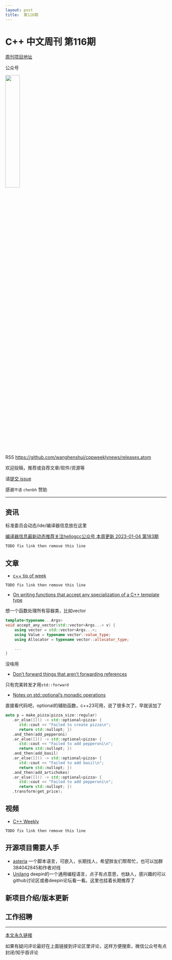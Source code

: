 ```yaml
---
layout: post
title:  第116期
---
```

# C++ 中文周刊 第116期


[周刊项目地址](https://github.com/wanghenshui/cppweeklynews)

公众号

<img src="https://wanghenshui.github.io/cppweeklynews/assets/code.png" alt=""  width="30%">



RSS https://github.com/wanghenshui/cppweeklynews/releases.atom

欢迎投稿，推荐或自荐文章/软件/资源等

请[提交 issue](https://github.com/wanghenshui/cppweeklynews/issues)

感谢`不语` `chenbh` 赞助

---

## 资讯

标准委员会动态/ide/编译器信息放在这里

[编译器信息最新动态推荐关注hellogcc公众号 本周更新 2023-01-04 第183期](https://github.com/hellogcc/osdt-weekly/blob/master/weekly-2023/2023-01-04.md)

`TODO fix link then remove this line`

## 文章

- [c++ tip of week ](https://github.com/QuantlabFinancial/cpp_tip_of_the_week/)

`TODO fix link then remove this line`


- [On writing functions that accept any specialization of a C++ template type](https://devblogs.microsoft.com/oldnewthing/20230529-00/?p=108259)

想一个函数处理所有容器类，比如vector
```cpp
template<typename...Args>
void accept_any_vector(std::vector<Args...> v) {
    using vector = std::vector<Args...>;
    using Value = typename vector::value_type;
    using Allocator = typename vector::allocator_type;

    ...
}
```

没啥用

- [Don’t forward things that aren’t forwarding references](https://quuxplusone.github.io/blog/2023/05/27/dont-forward-non-forwarding-references/)

只有完美转发才用`std::forward`

- [Notes on std::optional’s monadic operations](https://mariusbancila.ro/blog/2023/05/29/notes-on-std-optional-monadic-operations/)

直接看代码吧，optional的辅助函数，c++23可用，说了很多次了，早就该加了

```cpp
auto p = make_pizza(pizza_size::regular)
   .or_else([]() -> std::optional<pizza> {
      std::cout << "Failed to create pizza\n"; 
      return std::nullopt; })
   .and_then(add_pepperoni)
   .or_else([]() -> std::optional<pizza> {
      std::cout << "Failed to add pepperoni\n"; 
      return std::nullopt; })
   .and_then(add_basil)
   .or_else([]() -> std::optional<pizza> {
      std::cout << "Failed to add basil\n"; 
      return std::nullopt; })
   .and_then(add_artichokes)
   .or_else([]() -> std::optional<pizza> {
      std::cout << "Failed to add pepperoni\n"; 
      return std::nullopt; })
   .transform(get_price);
```

## 视频

- [C++ Weekly ](https://www.youtube.com/channel/UCxHAlbZQNFU2LgEtiqd2Maw)

`TODO fix link then remove this line`

## 开源项目需要人手

- [asteria](https://github.com/lhmouse/asteria) 一个脚本语言，可嵌入，长期找人，希望胖友们帮帮忙，也可以加群384042845和作者对线
- [Unilang](https://github.com/linuxdeepin/unilang) deepin的一个通用编程语言，点子有点意思，也缺人，感兴趣的可以github讨论区或者deepin论坛看一看。这里也挂着长期推荐了

## 新项目介绍/版本更新

## 工作招聘

---



[本文永久链接](https://wanghenshui.github.io/cppweeklynews/posts/116.html)

如果有疑问评论最好在上面链接到评论区里评论，这样方便搜索，微信公众号有点封闭/知乎吞评论
